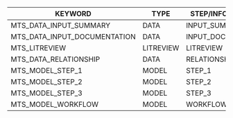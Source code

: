 | KEYWORD                       | TYPE       | STEP/INFO IDENTIFIER   |
|-------------------------------|------------|-------------------------|
| MTS_DATA_INPUT_SUMMARY        | DATA       | INPUT_SUMMARY           |
| MTS_DATA_INPUT_DOCUMENTATION  | DATA       | INPUT_DOCUMENTATION     |
| MTS_LITREVIEW                 | LITREVIEW  | LITREVIEW               |
| MTS_DATA_RELATIONSHIP         | DATA       | RELATIONSHIP            |
| MTS_MODEL_STEP_1              | MODEL      | STEP_1                  |
| MTS_MODEL_STEP_2              | MODEL      | STEP_2                  |
| MTS_MODEL_STEP_3              | MODEL      | STEP_3                  |
| MTS_MODEL_WORKFLOW            | MODEL      | WORKFLOW                |
